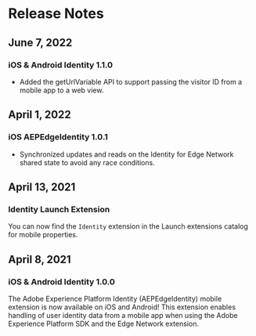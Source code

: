 # Release Notes

## June 7, 2022

### iOS & Android Identity 1.1.0

- Added the getUrlVariable API to support passing the visitor ID from a mobile app to a web view.

## April 1, 2022

### iOS AEPEdgeIdentity 1.0.1

- Synchronized updates and reads on the Identity for Edge Network shared state to avoid any race conditions.

## April 13, 2021

### Identity Launch Extension

You can now find the `Identity` extension in the Launch extensions catalog for mobile properties.

## April 8, 2021

### iOS & Android Identity 1.0.0

The Adobe Experience Platform Identity (AEPEdgeIdentity) mobile extension is now available on iOS and Android! This extension enables handling of user identity data from a mobile app when using the Adobe Experience Platform SDK and the Edge Network extension.
